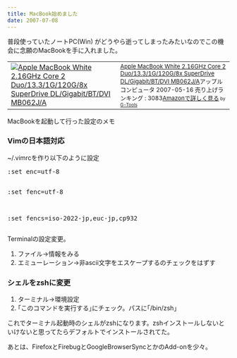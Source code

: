 ```yaml
---
title: MacBook始めました
date: 2007-07-08
---
```

普段使っていたノートPC(Win) がどうやら逝ってしまったみたいなのでこの機会に念願のMacBookを手に入れました。
<table border="0" cellpadding="5">
<tr>
<td valign="top"><a href="http://www.amazon.co.jp/exec/obidos/ASIN/B000QUIURY/ukstudio0c-22/" target="_top"><img src="http://g-ec2.images-amazon.com/images/I/11Cbr66vqlL.jpg" alt="Apple MacBook White 2.16GHz Core 2 Duo/13.3/1G/120G/8x SuperDrive DL/Gigabit/BT/DVI MB062J/A" border="0" /></a></td>
<td valign="top"><font size="-1"><a href="http://www.amazon.co.jp/exec/obidos/ASIN/B000QUIURY/ukstudio0c-22/" target="_top">Apple MacBook White 2.16GHz Core 2 Duo/13.3/1G/120G/8x SuperDrive DL/Gigabit/BT/DVI MB062J/A</a></font><font size="-1">アップルコンピュータ  2007-05-16
売り上げランキング : 3083</font><font size="-1"><a href="http://www.amazon.co.jp/exec/obidos/ASIN/B000QUIURY/ukstudio0c-22/" target="_top">Amazonで詳しく見る</a></font><font size="-2"> by <a href="http://www.goodpic.com/mt/aws/index.html">G-Tools</a></font></td>
</tr>
</table>
MacBookを起動して行った設定のメモ
<h3>Vimの日本語対応</h3>
~/.vimrcを作り以下のように設定
<pre>
:set enc=utf-8

:set fenc=utf-8

:set fencs=iso-2022-jp,euc-jp,cp932</pre>
Terminalの設定変更。
<ol>
	<li>ファイル-&gt;情報をみる</li>
	<li>エミューレーション-&gt;非ascii文字をエスケープするのチェックをはずす</li>
</ol>
<h3>シェルをzshに変更</h3>
<ol>
	<li>ターミナル-&gt;環境設定</li>
	<li>｢このコマンドを実行する｣にチェック。パスに｢/bin/zsh」</li>
</ol>
これでターミナル起動時のシェルがzshになります。zshインストールしないといけないと思ってたらデフォルトでインストールされてた。

あとは、FirefoxとFirebugとGoogleBrowserSyncとかのAdd-onを少々。